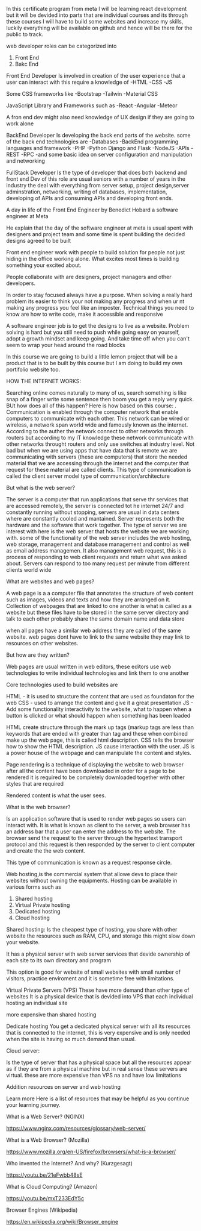 In this certificate program from meta I will be learning react development but it will be devided into parts that are individual courses and its through these courses I will have to build some websites and increase my skills, luckily everything will be available on github and hence will be there for the public to track.

web developer roles can be categorized into
1. Front End
2. Bakc End

Front End Developer
Is involved in creation of the user experience that a user can interact with
this require a knowledge of 
-HTML
-CSS
-JS

Some CSS frameworks like
-Bootstrap
-Tailwin
-Material CSS

JavaScript Library and Frameworks such as 
-React
-Angular
-Meteor

A fron end dev might also need knowledge of UX design if they are going to work alone


BackEnd Developer 
Is developing the back end parts of the website.
some of the back end technologies are
-Databases
-BackEnd programming languages and framework
  -PHP
  -Python Django and Flask
  -NodeJS
-APIs
 -REST
 -RPC
-and some basic idea on server configuration and manipulation and networking

FullStack Developer
Is the type of developer that does both backend and front end
Dev of this role are usual seniors with a number of years in the industry the deal with everything from server setup, project design,server adminstration, networking, writing of databases, implementation, developing of APIs and consuming APIs and developing front ends.

A day in life of the Front End Engineer by Benedict Hobard a software engineer at Meta

He explain that the day of the software engineer at meta is usual spent with designers and project team and some time is spent building the decided designs agreed to be built

Front end engineer work with people to build solution for people not just hiding in the office working alone. What excites most times is building something your excited about.

People collaborate with are designers, project managers and other developers.

In order to stay focused always have a purpose. When solving a really hard problem its easier to think your not making any progress and when ur nt making any progress you feel like an imposter. Technical things you need to know are how to write code, make it accessible and responsive

A software engineer job is to get the designs to live as a website. Problem solving is hard but you still need to push while going easy on yourself, adopt a growth mindset and keep going. And take time off when you can't seem to wrap your head around the road blocks

In this course we are going to build a little lemon project that will be a product that is to be built by this course but I am doing to build my own portifolio website too.

HOW THE INTERNET WORKS:

Searching online comes naturally to many of us, search something is like snap of a finger write some sentence then boom you get a reply very quick. BUt how does all of this happen? Here is how based on this course: 
. Communication is enabled through the computer network that enable computers to communicate with each other. This network can be wired or wireless, a network span world wide and famously known as the internet. According to the auther the network connect to other networks through routers but according to my IT knowledge these network communicate with other networks throught routers and only use switches at industry level. Not bad but when we are using apps that have data that is remote we are communicating with servers (these are computers) that store the needed material that we are accessing through the internet and the computer that request for these material are called clients. This type of communication is called the client server model type of communication/architecture

But what is the web server?

The server is a computer that run applications that serve thr services that are accessed remotely, the server is connected tot he internet 24/7 and constantly running without stopping, servers are usual in data centers where are constantly cooled and mantained. Server represents both the hardware and the software that work together. The type of server we are interest with here is the web server that hosts the website we are working with. some of the functionality of the web server includes the web hosting, web storage, management and database management and control as well as email address managemen. It also management web request, this is a process of responding to web client requests and return what was asked about. Servers can respond to too many request per minute from different clients world wide

What are websites and web pages?

A web page is a a computer file that annotates the structure of web content such as images, videos and texts and how they are arranged on it. Collection of webpages that are linked to one another is what is called as a website but these files have to be stored in the same server directory and talk to each other probably share the same domain name and data store

when all pages have a similar web address they are called of the same website. web pages dont have to link to the same website they may link to resources on other websites. 

But how are they written?

Web pages are usual written in web editors, these editors use web technologies to write individual technologies and link them to one another

Core technologies used to build websites are 

HTML - it is used to structure the content that are used as foundaton for the web
CSS - used to arrange the content and give it a great presentation
JS - Add some functionality interactivity to the website, what to happen when a button is clicked or what should happen when something has been loaded

HTML create structure through the mark up tags (markup tags are less than keywords that are ended with greater than tag and these when combined make up the web page, this is called html description. CSS tells the browser how to show the HTML description. JS cause interaction with the user. JS is a power house of the webpage and can manipulate the content and styles.

Page rendering is a technique of displaying the website to web browser after all the content have been downloaded in order for a page to be rendered it is required to be completely downloaded together with other styles that are required

Rendered content is what the user sees.

What is the web browser?

Is an application software that is used to render web pages so users can interact with. It is what is known as client to the server, a web browser has an address bar that a user can enter the address to the website. The browser send the request to the server through the hypertext transport protocol and this request is then responded by the server to client computer and create the the web content.

This type of communication is known as a request response circle.

Web hosting,is the commercial system that allowe devs to place their websites without owning the equipments. Hosting can  be available in various forms such as 
1. Shared hosting
2. Virtual Private hosting
3. Dedicated hosting 
4. Cloud hosting

Shared hosting:
Is the cheapest type of hosting, you share with other website the resources such as RAM, CPU, and storage this might slow down your website.

It has a physical server with web server services that devide ownership of each site to its own directory and program

This option is good for website of small websites with small number of visitors, practice enviroment and it is sometime free with limitations.

Virtual Private Servers (VPS)
These have more demand than other type of websites
It is a physical device that is devided into VPS that each individual hosting an individual site

more expensive than shared hosting

Dedicate hosting
You get a dedicated physical server with all its resources that is connected to the internet, this is very expensive and is only needed when the site is having so much demand than usual.


Cloud server:

Is the type of server that has a physical space but all the resources appear as if they are from a physical machine but in real sense these servers are virtual. these are more expensive than VPS na and have low limitations

Addition resources on server and web hosting

Learn more
Here is a list of resources that may be helpful as you continue your learning journey.

What is a Web Server? (NGINX)

https://www.nginx.com/resources/glossary/web-server/

What is a Web Browser? (Mozilla)

https://www.mozilla.org/en-US/firefox/browsers/what-is-a-browser/

Who invented the Internet? And why? (Kurzgesagt) 

https://youtu.be/21eFwbb48sE

What is Cloud Computing? (Amazon)

https://youtu.be/mxT233EdY5c

Browser Engines (Wikipedia)

https://en.wikipedia.org/wiki/Browser_engine




